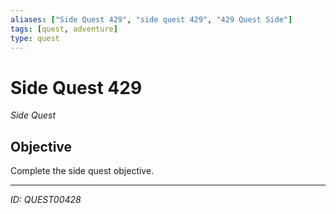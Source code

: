 ```yaml
---
aliases: ["Side Quest 429", "side quest 429", "429 Quest Side"]
tags: [quest, adventure]
type: quest
---
```


# Side Quest 429

*Side Quest*

## Objective
Complete the side quest objective.

---
*ID: QUEST00428*